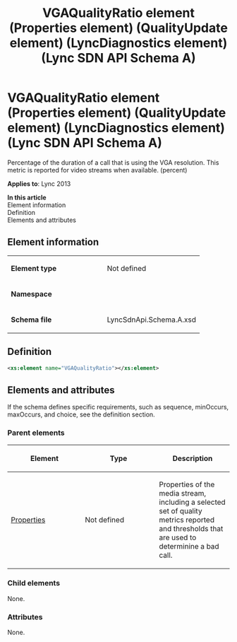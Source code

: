 ﻿---
title: VGAQualityRatio element (Properties element) (QualityUpdate element) (LyncDiagnostics element) (Lync SDN API Schema A)
TOCTitle: VGAQualityRatio element
ms:assetid: 3c907683-0dd7-e082-7680-2b92278a5e8f
ms:mtpsurl: https://msdn.microsoft.com/en-us/library/Dn439301(v=office.15)
ms:contentKeyID: 57261037
ms.date: 07/24/2014
mtps_version: v=office.15
dev_langs:
- xml
---

# VGAQualityRatio element (Properties element) (QualityUpdate element) (LyncDiagnostics element) (Lync SDN API Schema A)

Percentage of the duration of a call that is using the VGA resolution. This metric is reported for video streams when available. (percent)


**Applies to**: Lync 2013

**In this article**  
Element information  
Definition  
Elements and attributes  

## Element information

<table>
<colgroup>
<col style="width: 50%" />
<col style="width: 50%" />
</colgroup>
<tbody>
<tr class="odd">
<td><p><strong>Element type</strong></p></td>
<td><p>Not defined</p></td>
</tr>
<tr class="even">
<td><p><strong>Namespace</strong></p></td>
<td><p></p></td>
</tr>
<tr class="odd">
<td><p><strong>Schema file</strong></p></td>
<td><p>LyncSdnApi.Schema.A.xsd</p></td>
</tr>
</tbody>
</table>


## Definition

``` xml
<xs:element name="VGAQualityRatio"></xs:element>
```

## Elements and attributes

If the schema defines specific requirements, such as sequence, minOccurs, maxOccurs, and choice, see the definition section.

### Parent elements

<table>
<colgroup>
<col style="width: 33%" />
<col style="width: 33%" />
<col style="width: 33%" />
</colgroup>
<thead>
<tr class="header">
<th><p>Element</p></th>
<th><p>Type</p></th>
<th><p>Description</p></th>
</tr>
</thead>
<tbody>
<tr class="odd">
<td><p><a href="properties-element-qualityupdate-element-lyncdiagnostics-element-lync-sdn-api-schema-a.md">Properties</a></p></td>
<td><p>Not defined</p></td>
<td><p>Properties of the media stream, including a selected set of quality metrics reported and thresholds that are used to determinine a bad call.</p></td>
</tr>
</tbody>
</table>


### Child elements

None.

### Attributes

None.

